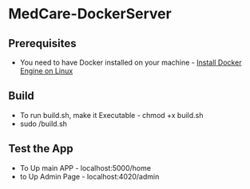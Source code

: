 # MedCare-DockerServer
## Prerequisites
- You need to have Docker installed on your machine - [Install Docker Engine on Linux](https://docs.docker.com/engine/install/#server)
## Build
- To run build.sh, make it Executable - chmod +x build.sh
- sudo /build.sh
## Test the App
- To Up main APP - localhost:5000/home
- to Up Admin Page - localhost:4020/admin
